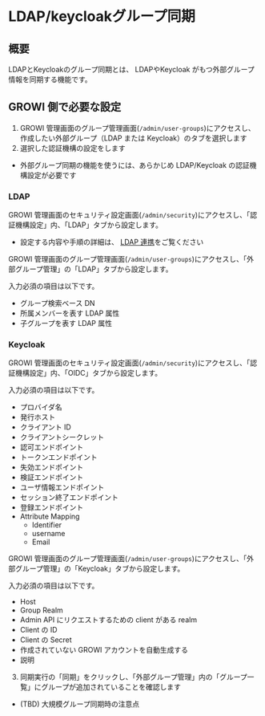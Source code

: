 # LDAP/keycloakグループ同期

## 概要

LDAPとKeycloakのグループ同期とは、 LDAPやKeycloak がもつ外部グループ情報を同期する機能です。



## GROWI 側で必要な設定

1. GROWI 管理画面のグループ管理画面(`/admin/user-groups`)にアクセスし、作成したい外部グループ（LDAP または Keycloak）のタブを選択します
2. 選択した認証機構の設定をします

- 外部グループ同期の機能を使うには、あらかじめ LDAP/Keycloak の認証機構設定が必要です

### LDAP

GROWI 管理画面のセキュリティ設定画面(`/admin/security`)にアクセスし、「認証機構設定」内、「LDAP」タブから設定します。

- 設定する内容や手順の詳細は、 [LDAP 連携](/ja/admin-guide/management-cookbook/ldap.html)をご覧ください

GROWI 管理画面のグループ管理画面(`/admin/user-groups`)にアクセスし、「外部グループ管理」の「LDAP」タブから設定します。

入力必須の項目は以下です。

- グループ検索ベース DN
- 所属メンバーを表す LDAP 属性
- 子グループを表す LDAP 属性

### Keycloak

 GROWI 管理画面のセキュリティ設定画面(`/admin/security`)にアクセスし、「認証機構設定」内、「OIDC」タブから設定します。

入力必須の項目は以下です。

- プロバイダ名
- 発行ホスト
- クライアント ID
- クライアントシークレット
- 認可エンドポイント
- トークンエンドポイント
- 失効エンドポイント
- 検証エンドポイント
- ユーザ情報エンドポイント
- セッション終了エンドポイント
- 登録エンドポイント
- Attribute Mapping
  - Identifier
  - username
  - Email

GROWI 管理画面のグループ管理画面(`/admin/user-groups`)にアクセスし、「外部グループ管理」の「Keycloak」タブから設定します。

入力必須の項目は以下です。

- Host
- Group Realm
- Admin API にリクエストするための client がある realm
- Client の ID
- Client の Secret
- 作成されていない GROWI アカウントを自動生成する
- 説明

3. 同期実行の「同期」をクリックし、「外部グループ管理」内の「グループ一覧」にグループが追加されていることを確認します

- (TBD) 大規模グループ同期時の注意点
